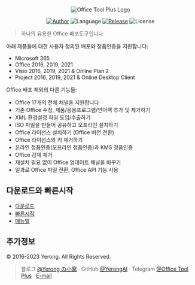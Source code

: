 ﻿#

<p align="center">
<img alt="Office Tool Plus Logo" src="https://otp.landian.vip/static/images/logo.webp"/>
</p>

<p align="center">
<a href="https://www.coolhub.top/" target="_blank"><img alt="Author" src="https://img.shields.io/badge/Author-Yerong-blue?style=flat-square"/></a>
<img alt="Language" src="https://img.shields.io/badge/Language-C%23-green?style=flat-square"/>
<a href="https://otp.landian.vip/" target="_blank"><img alt="Release" src="https://img.shields.io/github/v/release/YerongAI/Office-Tool?style=flat-square"/></a>
<img alt="License" src="https://img.shields.io/github/license/YerongAI/Office-Tool?style=flat-square"/>
</p>

> 하나의 유용한 Office 배포도구입니다.

아래 제품들에 대한 사용자 정의된 배포와 정품인증을 지원합니다:

- Microsoft 365
- Office 2016, 2019, 2021
- Visio 2016, 2019, 2021 & Online Plan 2
- Project 2016, 2019, 2021 & Online Desktop Client

Office 배포 제외의 다른 기능들:

- Office 17개의 전체 채널을 지원합니다
- 기존 Office 수정, 제품/응용프로그램/언어팩 추가 및 제거하기
- XML 환경설정 파일 도입/수출하기
- ISO 파일을 만들어 공유하고 오프라인 설치하기
- Office 라이선스 설치하기 (Office 버전 전환)
- Office 라이선스와 키 제거하기
- 온라인 정품인증(오프라인 정품인증)과 KMS 정품인증
- Office 강제 제거
- 재설치 필요 없이 Office 업데이트 채널을 바꾸기
- 일과로 Office 파일 전환, Office API 기능 사용

## 다운로드와 빠른시작

- [다운로드](https://otp.landian.vip/download.html)
- [빠른시작](https://github.com/YerongAI/Office-Tool/wiki)
- [매뉴얼](https://help.coolhub.top)

## 추가정보

© 2016-2023 Yerong. All Rights Reserved.

> 블로그 [@Yerong の小窝](https://www.coolhub.top/) · GitHub [@YerongAI](https://github.com/YerongAI) · Telegram [@Office Tool Plus](https://t.me/s/otp_channel) · [E-mail](mailto:yerong@coolhub.top)
